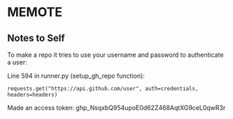 # MEMOTE

## Notes to Self

To make a repo it tries to use your username and password to authenticate a user:

Line 594 in runner.py (setup\_gh\_repo function):

`requests.get("https://api.github.com/user", auth=credentials, headers=headers)`

Made an access token: ghp\_NsqxbQ954upoE0d62Z468AqtXG9ceL0qwR3r

